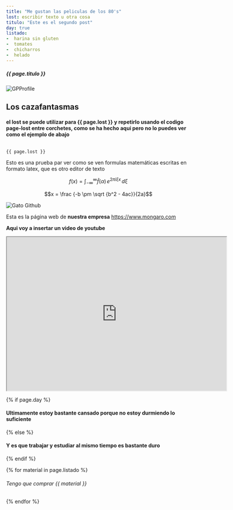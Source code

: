 ```yaml
---
title: "Me gustan las peliculas de los 80's"
lost: escribir texto u otra cosa
titulo: "Este es el segundo post"
day: true
listado: 
-  harina sin gluten
-  tomates
-  chicharros
-  helado
---
```


##### {{ page.titulo }}
![GPProfile](https://cdn.hobbyconsolas.com/sites/navi.axelspringer.es/public/styles/hc_1440x810/public/media/image/2014/02/287120-critica-cazafantasmas.jpg?itok=ban1uzlv)

<h2>Los cazafantasmas</h2>

#### el lost se puede utilizar para  {{ page.lost }} y repetirlo usando el codigo page-lost entre corchetes, como se ha hecho aqui pero no lo puedes ver como el ejemplo de abajo
~~~

{{ page.lost }}

~~~
Esto es una prueba par ver como se ven formulas matemáticas escritas en formato latex, que es otro editor de texto

$$f(x) = \int_{-\infty}^\infty \hat f(\alpha)\,e^{2 \pi i \xi x} \,d\xi$$

$$x = \frac {-b \pm \sqrt {b^2 - 4ac}}{2a}$$

![Gato Github](https://github.githubassets.com/images/modules/logos_page/GitHub-Mark.png)

Esta es la página web de **nuestra empresa**
<https://www.mongaro.com>

**Aqui voy a insertar un video de youtube**

<iframe width="600" height = "420"
src="https://www.youtube.com/embed/qKf2EwInKbA">
</iframe>


{% if page.day %}
#### Ultimamente estoy bastante cansado porque no estoy durmiendo lo suficiente
{% else %}
#### Y es que trabajar y estudiar al mismo tiempo es bastante duro
{% endif %}

{% for material in page.listado %}
###### Tengo que comprar {{ material }}
{% endfor %}